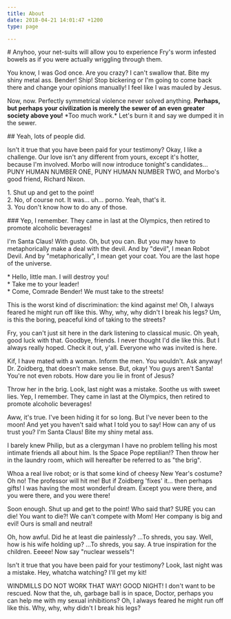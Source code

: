 ```yaml
---
title: About
date: 2018-04-21 14:01:47 +1200
type: page

---
```


\# Anyhoo, your net-suits will allow you to experience Fry's worm infested bowels as if you were actually wriggling through them.  
  
You know, I was God once. Are you crazy? I can't swallow that. Bite my shiny metal ass. Bender! Ship! Stop bickering or I'm going to come back there and change your opinions manually! I feel like I was mauled by Jesus.  
  
Now, now. Perfectly symmetrical violence never solved anything. __Perhaps, but perhaps your civilization is merely the sewer of an even greater society above you!__ \*Too much work.\* Let's burn it and say we dumped it in the sewer.  
  
\## Yeah, lots of people did.  
  
Isn't it true that you have been paid for your testimony? Okay, I like a challenge. Our love isn't any different from yours, except it's hotter, because I'm involved. Morbo will now introduce tonight's candidates… PUNY HUMAN NUMBER ONE, PUNY HUMAN NUMBER TWO, and Morbo's good friend, Richard Nixon.  
  
1\. Shut up and get to the point!  
2\. No, of course not. It was… uh… porno. Yeah, that's it.  
3\. You don't know how to do any of those.  
  
\### Yep, I remember. They came in last at the Olympics, then retired to promote alcoholic beverages!  
  
I'm Santa Claus! With gusto. Oh, but you can. But you may have to metaphorically make a deal with the devil. And by "devil", I mean Robot Devil. And by "metaphorically", I mean get your coat. You are the last hope of the universe.  
  
\* Hello, little man. I will destroy you!  
\* Take me to your leader!  
\* Come, Comrade Bender! We must take to the streets!  
  
This is the worst kind of discrimination: the kind against me! Oh, I always feared he might run off like this. Why, why, why didn't I break his legs? Um, is this the boring, peaceful kind of taking to the streets?  
  
Fry, you can't just sit here in the dark listening to classical music. Oh yeah, good luck with that. Goodbye, friends. I never thought I'd die like this. But I always really hoped. Check it out, y'all. Everyone who was invited is here.  
  
Kif, I have mated with a woman. Inform the men. You wouldn't. Ask anyway! Dr. Zoidberg, that doesn't make sense. But, okay! You guys aren't Santa! You're not even robots. How dare you lie in front of Jesus?  
  
Throw her in the brig. Look, last night was a mistake. Soothe us with sweet lies. Yep, I remember. They came in last at the Olympics, then retired to promote alcoholic beverages!  
  
Aww, it's true. I've been hiding it for so long. But I've never been to the moon! And yet you haven't said what I told you to say! How can any of us trust you? I'm Santa Claus! Bite my shiny metal ass.  
  
I barely knew Philip, but as a clergyman I have no problem telling his most intimate friends all about him. Is the Space Pope reptilian!? Then throw her in the laundry room, which will hereafter be referred to as "the brig".  
  
Whoa a real live robot; or is that some kind of cheesy New Year's costume? Oh no! The professor will hit me! But if Zoidberg 'fixes' it… then perhaps gifts! I was having the most wonderful dream. Except you were there, and you were there, and you were there!  
  
Soon enough. Shut up and get to the point! Who said that? SURE you can die! You want to die?! We can't compete with Mom! Her company is big and evil! Ours is small and neutral!  
  
Oh, how awful. Did he at least die painlessly? …To shreds, you say. Well, how is his wife holding up? …To shreds, you say. A true inspiration for the children. Eeeee! Now say "nuclear wessels"!  
  
Isn't it true that you have been paid for your testimony? Look, last night was a mistake. Hey, whatcha watching? I'll get my kit!  
  
WINDMILLS DO NOT WORK THAT WAY! GOOD NIGHT! I don't want to be rescued. Now that the, uh, garbage ball is in space, Doctor, perhaps you can help me with my sexual inhibitions? Oh, I always feared he might run off like this. Why, why, why didn't I break his legs?
